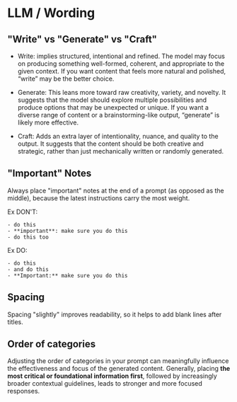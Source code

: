 # LLM / Wording

## "Write" vs "Generate" vs "Craft"

- Write: implies structured, intentional and refined. The model may focus on producing something well-formed, coherent, and appropriate to the given context. If you want content that feels more natural and polished, “write” may be the better choice.

- Generate: This leans more toward raw creativity, variety, and novelty. It suggests that the model should explore multiple possibilities and produce options that may be unexpected or unique. If you want a diverse range of content or a brainstorming-like output, “generate” is likely more effective.

- Craft: Adds an extra layer of intentionality, nuance, and quality to the output. It suggests that the content should be both creative and strategic, rather than just mechanically written or randomly generated.


## "Important" Notes

Always place "important" notes at the end of a prompt (as opposed as the middle), because the latest instructions carry the most weight.

Ex DON'T:
```
- do this
- **important**: make sure you do this
- do this too
```

Ex DO:
```
- do this
- and do this
- **Important:** make sure you do this
```

## Spacing

Spacing "slightly" improves readability, so it helps to add blank lines after titles.

## Order of categories

Adjusting the order of categories in your prompt can meaningfully influence the effectiveness and focus of the generated content. Generally, placing **the most critical or foundational information first**, followed by increasingly broader contextual guidelines, leads to stronger and more focused responses.
